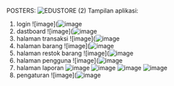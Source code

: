 POSTERS:
![EDUSTORE (2)](https://github.com/user-attachments/assets/0d071ae0-f822-4a85-972e-fed61415a52b)
Tampilan aplikasi:
1. login
![image](![image](https://github.com/user-attachments/assets/6232a7de-5e43-4397-be3e-00b928a3a73d)
2. dastboard
![image](![image](https://github.com/user-attachments/assets/76b2569c-d300-4ac7-9862-2a592e9c38c2)
3. halaman transaksi
![image](![image](https://github.com/user-attachments/assets/c49f03f0-cad0-4d93-b2b1-3d06761c1a37)
4. halaman barang
![image](![image](https://github.com/user-attachments/assets/0e5779ca-df92-46df-84a3-c347a9ee3d00)
5. halaman restok barang
![image](![image](https://github.com/user-attachments/assets/7da35e77-878b-4fa6-878c-2daaa6cf425c)
6. halaman pengguna
![image](![image](https://github.com/user-attachments/assets/75b19c6a-9304-41fd-bd47-479ad849f003)
7. halaman laporan
![image](https://github.com/user-attachments/assets/d507db6f-53c9-4e0c-bca8-0720d60897ad)
![image](https://github.com/user-attachments/assets/596e4504-c936-44b4-b607-9065f1c55930)
![image](https://github.com/user-attachments/assets/4f30b4b5-72e0-4c80-a661-08ffd0ffaf5e)
![image](https://github.com/user-attachments/assets/15a32520-383e-4fe4-bc95-2bccb20ed67f)
8. pengaturan
![image](![image](https://github.com/user-attachments/assets/388e731e-188c-4fb4-89e9-82ac7aefdc1e)



